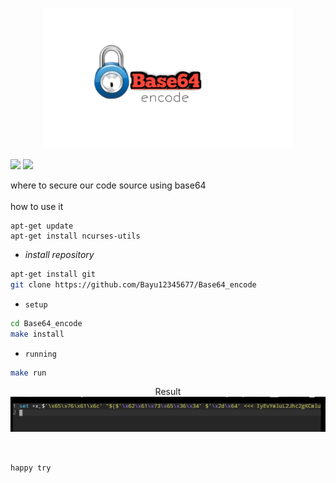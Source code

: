 <p align="center">
    <img src="https://github.com/Bayu12345677/Base64_encode/blob/main/img/20220127_224533.jpg" width="400">
</p>

[![](https://img.shields.io/static/v1?logo=dash&label=code&message=open%20source&color=green)](https://github.com/Bayu12345677)
[![](https://img.shields.io/static/v1?logo=whatsapp&label=call%20me&message=whatsapp&color=yellow)](https://chat.whatsapp.com/GxUnM7xAJyU7A0YYcjpnL0)


where to secure our code source using base64 <br><br>
how to use it

```
apt-get update
apt-get install ncurses-utils
```

- *install repository*<br>
```bash
apt-get install git
git clone https://github.com/Bayu12345677/Base64_encode
```

- `setup`
```bash
cd Base64_encode
make install
```
- `running`
```bash
make run
```

<p align="center">
   Result<img src="https://github.com/Bayu12345677/Base64_encode/blob/main/img/Screenshot_20220127-231131~2.png">
</p>
<br>

`happy try`
